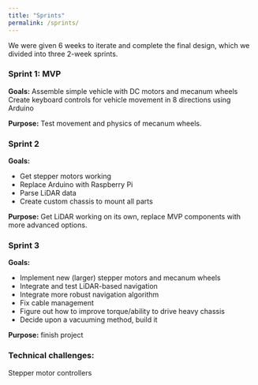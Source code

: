 ```yaml
---
title: "Sprints"
permalink: /sprints/
---
```


We were given 6 weeks to iterate and complete the final design, which we divided into three 2-week sprints.


### Sprint 1: MVP

**Goals:**
Assemble simple vehicle with DC motors and mecanum wheels
Create keyboard controls for vehicle movement in 8 directions using Arduino

**Purpose:** Test movement and physics of mecanum wheels.


### Sprint 2

**Goals:**
* Get stepper motors working
* Replace Arduino with Raspberry Pi
* Parse LiDAR data
* Create custom chassis to mount all parts

**Purpose:** Get LiDAR working on its own, replace MVP components with more advanced options.


### Sprint 3

**Goals:**
* Implement new (larger) stepper motors and mecanum wheels
* Integrate and test LiDAR-based navigation 
* Integrate more robust navigation algorithm
* Fix cable management
* Figure out how to improve torque/ability to drive heavy chassis
* Decide upon a vacuuming method, build it

**Purpose:** finish project


### Technical challenges:
Stepper motor controllers
